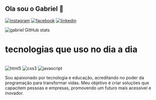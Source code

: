 ## Ola sou o Gabriel 👋

[![instagram](https://img.shields.io/badge/Instagram-E4405F?style=for-the-badge&logo=instagram&logoColor=white)]()
[![facebook](https://img.shields.io/badge/Facebook-1877F2?style=for-the-badge&logo=facebook&logoColor=white)]()
[![linkedin](https://img.shields.io/badge/LinkedIn-0077B5?style=for-the-badge&logo=linkedin&logoColor=white)]()

![gabriel GitHub stats](https://github-readme-stats.vercel.app/api?username=gabrieljosedasilva&show_icons=true&theme=radical)

# tecnologias que uso no dia a dia
<div style=" disply: inline_block"><br>
  <img align="center" alt="html5" src="https://img.shields.io/badge/HTML5-E34F26?style=for-the-badge&logo=html5&logoColor=white">
  <img align="center" alt="css3" src="https://img.shields.io/badge/CSS3-1572B6?style=for-the-badge&logo=css3&logoColor=white">
  <img align="center" alt="javascript" src="https://img.shields.io/badge/JavaScript-F7DF1E?style=for-the-badge&logo=javascript&logoColor=black">
<div/>


Sou apaixonado por tecnologia e educação, acreditando no poder da programação para transformar vidas. Meu objetivo é criar soluções que capacitem pessoas e empresas, promovendo um futuro mais acessível e inovador.

